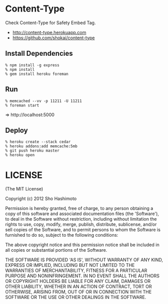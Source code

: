 Content-Type
============
Check Content-Type for Safety Embed Tag.

- http://content-type.herokuapp.com
- https://github.com/shokai/content-type

Install Dependencies
--------------------

    % npm install -g express
    % npm install
    % gem install heroku foreman


Run
---

    % memcached --vv -p 11211 -U 11211
    % foreman start

=> http://localhost:5000


Deploy
------

    % heroku create --stack cedar
    % heroku addons:add memcache:5mb
    % git push heroku master
    % heroku open


LICENSE
=======
(The MIT License)

Copyright (c) 2012 Sho Hashimoto

Permission is hereby granted, free of charge, to any person obtaining
a copy of this software and associated documentation files (the
'Software'), to deal in the Software without restriction, including
without limitation the rights to use, copy, modify, merge, publish,
distribute, sublicense, and/or sell copies of the Software, and to
permit persons to whom the Software is furnished to do so, subject to
the following conditions:

The above copyright notice and this permission notice shall be
included in all copies or substantial portions of the Software.

THE SOFTWARE IS PROVIDED 'AS IS', WITHOUT WARRANTY OF ANY KIND,
EXPRESS OR IMPLIED, INCLUDING BUT NOT LIMITED TO THE WARRANTIES OF
MERCHANTABILITY, FITNESS FOR A PARTICULAR PURPOSE AND NONINFRINGEMENT.
IN NO EVENT SHALL THE AUTHORS OR COPYRIGHT HOLDERS BE LIABLE FOR ANY
CLAIM, DAMAGES OR OTHER LIABILITY, WHETHER IN AN ACTION OF CONTRACT,
TORT OR OTHERWISE, ARISING FROM, OUT OF OR IN CONNECTION WITH THE
SOFTWARE OR THE USE OR OTHER DEALINGS IN THE SOFTWARE.
